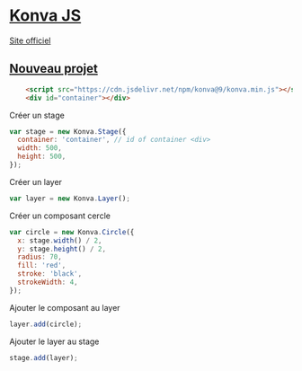 # [Konva JS](readme.md)

[Site officiel](konvajs.org)

## [Nouveau projet](konvajs.org)

```html
    <script src="https://cdn.jsdelivr.net/npm/konva@9/konva.min.js"></script>
    <div id="container"></div>
```

Créer un stage

```js
var stage = new Konva.Stage({
  container: 'container', // id of container <div>
  width: 500,
  height: 500,
});
```

Créer un layer

```js
var layer = new Konva.Layer();
```

Créer un composant cercle

```js
var circle = new Konva.Circle({
  x: stage.width() / 2,
  y: stage.height() / 2,
  radius: 70,
  fill: 'red',
  stroke: 'black',
  strokeWidth: 4,
});
```

Ajouter le composant au layer

```js
layer.add(circle);
```

Ajouter le layer au stage

```js
stage.add(layer);
```
